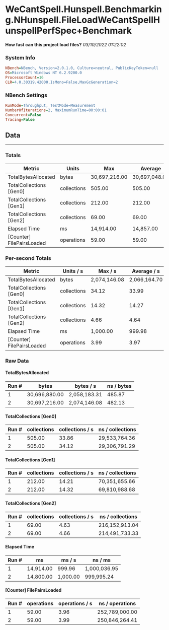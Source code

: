 ﻿# WeCantSpell.Hunspell.Benchmarking.NHunspell.FileLoadWeCantSpellHunspellPerfSpec+Benchmark
__How fast can this project load files?__
_03/10/2022 01:22:02_
### System Info
```ini
NBench=NBench, Version=2.0.1.0, Culture=neutral, PublicKeyToken=null
OS=Microsoft Windows NT 6.2.9200.0
ProcessorCount=16
CLR=4.0.30319.42000,IsMono=False,MaxGcGeneration=2
```

### NBench Settings
```ini
RunMode=Throughput, TestMode=Measurement
NumberOfIterations=2, MaximumRunTime=00:00:01
Concurrent=False
Tracing=False
```

## Data
-------------------

### Totals
|          Metric |           Units |             Max |         Average |             Min |          StdDev |
|---------------- |---------------- |---------------- |---------------- |---------------- |---------------- |
|TotalBytesAllocated |           bytes |   30,697,216.00 |   30,697,048.00 |   30,696,880.00 |          237.59 |
|TotalCollections [Gen0] |     collections |          505.00 |          505.00 |          505.00 |            0.00 |
|TotalCollections [Gen1] |     collections |          212.00 |          212.00 |          212.00 |            0.00 |
|TotalCollections [Gen2] |     collections |           69.00 |           69.00 |           69.00 |            0.00 |
|    Elapsed Time |              ms |       14,914.00 |       14,857.00 |       14,800.00 |           80.61 |
|[Counter] FilePairsLoaded |      operations |           59.00 |           59.00 |           59.00 |            0.00 |

### Per-second Totals
|          Metric |       Units / s |         Max / s |     Average / s |         Min / s |      StdDev / s |
|---------------- |---------------- |---------------- |---------------- |---------------- |---------------- |
|TotalBytesAllocated |           bytes |    2,074,146.08 |    2,066,164.70 |    2,058,183.31 |       11,287.38 |
|TotalCollections [Gen0] |     collections |           34.12 |           33.99 |           33.86 |            0.19 |
|TotalCollections [Gen1] |     collections |           14.32 |           14.27 |           14.21 |            0.08 |
|TotalCollections [Gen2] |     collections |            4.66 |            4.64 |            4.63 |            0.03 |
|    Elapsed Time |              ms |        1,000.00 |          999.98 |          999.96 |            0.03 |
|[Counter] FilePairsLoaded |      operations |            3.99 |            3.97 |            3.96 |            0.02 |

### Raw Data
#### TotalBytesAllocated
|           Run # |           bytes |       bytes / s |      ns / bytes |
|---------------- |---------------- |---------------- |---------------- |
|               1 |   30,696,880.00 |    2,058,183.31 |          485.87 |
|               2 |   30,697,216.00 |    2,074,146.08 |          482.13 |

#### TotalCollections [Gen0]
|           Run # |     collections | collections / s |ns / collections |
|---------------- |---------------- |---------------- |---------------- |
|               1 |          505.00 |           33.86 |   29,533,764.36 |
|               2 |          505.00 |           34.12 |   29,306,791.29 |

#### TotalCollections [Gen1]
|           Run # |     collections | collections / s |ns / collections |
|---------------- |---------------- |---------------- |---------------- |
|               1 |          212.00 |           14.21 |   70,351,655.66 |
|               2 |          212.00 |           14.32 |   69,810,988.68 |

#### TotalCollections [Gen2]
|           Run # |     collections | collections / s |ns / collections |
|---------------- |---------------- |---------------- |---------------- |
|               1 |           69.00 |            4.63 |  216,152,913.04 |
|               2 |           69.00 |            4.66 |  214,491,733.33 |

#### Elapsed Time
|           Run # |              ms |          ms / s |         ns / ms |
|---------------- |---------------- |---------------- |---------------- |
|               1 |       14,914.00 |          999.96 |    1,000,036.95 |
|               2 |       14,800.00 |        1,000.00 |      999,995.24 |

#### [Counter] FilePairsLoaded
|           Run # |      operations |  operations / s | ns / operations |
|---------------- |---------------- |---------------- |---------------- |
|               1 |           59.00 |            3.96 |  252,789,000.00 |
|               2 |           59.00 |            3.99 |  250,846,264.41 |


